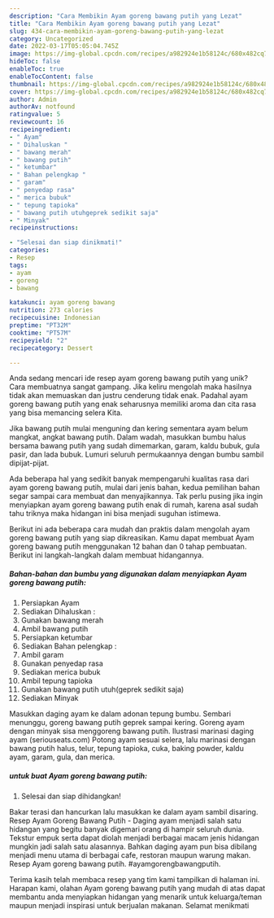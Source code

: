 ```yaml
---
description: "Cara Membikin Ayam goreng bawang putih yang Lezat"
title: "Cara Membikin Ayam goreng bawang putih yang Lezat"
slug: 434-cara-membikin-ayam-goreng-bawang-putih-yang-lezat
category: Uncategorized
date: 2022-03-17T05:05:04.745Z
image: https://img-global.cpcdn.com/recipes/a982924e1b58124c/680x482cq70/ayam-goreng-bawang-putih-foto-resep-utama.jpg
hideToc: false
enableToc: true
enableTocContent: false
thumbnail: https://img-global.cpcdn.com/recipes/a982924e1b58124c/680x482cq70/ayam-goreng-bawang-putih-foto-resep-utama.jpg
cover: https://img-global.cpcdn.com/recipes/a982924e1b58124c/680x482cq70/ayam-goreng-bawang-putih-foto-resep-utama.jpg
author: Admin
authorAv: notfound
ratingvalue: 5
reviewcount: 16
recipeingredient:
- " Ayam"
- " Dihaluskan "
- " bawang merah"
- " bawang putih"
- " ketumbar"
- " Bahan pelengkap "
- " garam"
- " penyedap rasa"
- " merica bubuk"
- " tepung tapioka"
- " bawang putih utuhgeprek sedikit saja"
- " Minyak"
recipeinstructions:

- "Selesai dan siap dinikmati!"
categories:
- Resep
tags:
- ayam
- goreng
- bawang

katakunci: ayam goreng bawang 
nutrition: 273 calories
recipecuisine: Indonesian
preptime: "PT32M"
cooktime: "PT57M"
recipeyield: "2"
recipecategory: Dessert

---
```





Anda sedang mencari ide resep ayam goreng bawang putih yang unik? Cara membuatnya sangat gampang. Jika keliru mengolah maka hasilnya tidak akan memuaskan dan justru cenderung tidak enak. Padahal ayam goreng bawang putih yang enak seharusnya memiliki aroma dan cita rasa yang bisa memancing selera Kita.





Jika bawang putih mulai menguning dan kering sementara ayam belum mangkat, angkat bawang putih. Dalam wadah, masukkan bumbu halus bersama bawang putih yang sudah dimemarkan, garam, kaldu bubuk, gula pasir, dan lada bubuk. Lumuri seluruh permukaannya dengan bumbu sambil dipijat-pijat.

Ada beberapa hal yang sedikit banyak mempengaruhi kualitas rasa dari ayam goreng bawang putih, mulai dari jenis bahan, kedua pemilihan bahan segar sampai cara membuat dan menyajikannya. Tak perlu pusing jika ingin menyiapkan ayam goreng bawang putih enak di rumah, karena asal sudah tahu triknya maka hidangan ini bisa menjadi suguhan istimewa.






Berikut ini ada beberapa cara mudah dan praktis dalam mengolah ayam goreng bawang putih yang siap dikreasikan. Kamu dapat membuat Ayam goreng bawang putih menggunakan 12 bahan dan 0 tahap pembuatan. Berikut ini langkah-langkah dalam membuat hidangannya.

<!--inarticleads1-->

##### Bahan-bahan dan bumbu yang digunakan dalam menyiapkan Ayam goreng bawang putih:

1. Persiapkan  Ayam
1. Sediakan  Dihaluskan :
1. Gunakan  bawang merah
1. Ambil  bawang putih
1. Persiapkan  ketumbar
1. Sediakan  Bahan pelengkap :
1. Ambil  garam
1. Gunakan  penyedap rasa
1. Sediakan  merica bubuk
1. Ambil  tepung tapioka
1. Gunakan  bawang putih utuh(geprek sedikit saja)
1. Sediakan  Minyak


Masukkan daging ayam ke dalam adonan tepung bumbu. Sembari menunggu, goreng bawang putih geprek sampai kering. Goreng ayam dengan minyak sisa menggoreng bawang putih. Ilustrasi marinasi daging ayam (seriouseats.com) Potong ayam sesuai selera, lalu marinasi dengan bawang putih halus, telur, tepung tapioka, cuka, baking powder, kaldu ayam, garam, gula, dan merica. 

<!--inarticleads2-->

#####  untuk buat Ayam goreng bawang putih:


1. Selesai dan siap dihidangkan!

Bakar terasi dan hancurkan lalu masukkan ke dalam ayam sambil disaring. Resep Ayam Goreng Bawang Putih - Daging ayam menjadi salah satu hidangan yang begitu banyak digemari orang di hampir seluruh dunia. Tekstur empuk serta dapat diolah menjadi berbagai macam jenis hidangan mungkin jadi salah satu alasannya. Bahkan daging ayam pun bisa dibilang menjadi menu utama di berbagai cafe, restoran maupun warung makan. Resep Ayam goreng bawang putih. #ayamgorengbawangputih. 

Terima kasih telah membaca resep yang tim kami tampilkan di halaman ini. Harapan kami, olahan Ayam goreng bawang putih yang mudah di atas dapat membantu anda menyiapkan hidangan yang menarik untuk keluarga/teman maupun menjadi inspirasi untuk berjualan makanan. Selamat menikmati
